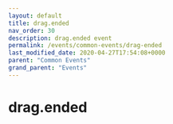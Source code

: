 ```yaml
---
layout: default
title: drag.ended 
nav_order: 30
description: drag.ended event
permalink: /events/common-events/drag-ended
last_modified_date: 2020-04-27T17:54:08+0000
parent: "Common Events"
grand_parent: "Events"
---
```


# drag.ended
